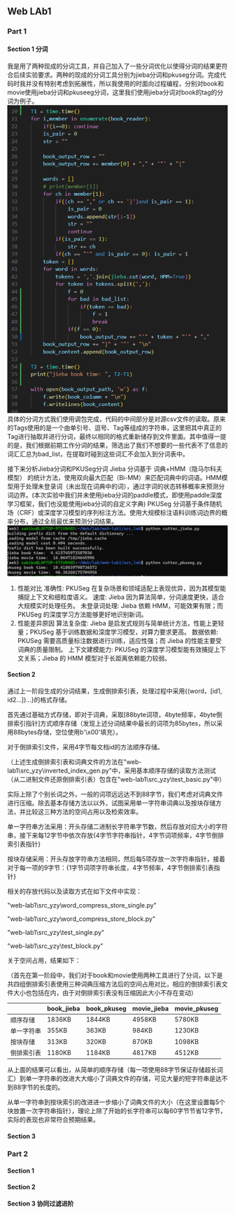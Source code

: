 ## Web LAb1

### Part 1
#### Section 1 分词
我是用了两种现成的分词工具，并自己加入了一些分词优化以使得分词的结果更符合后续实验要求。两种的现成的分词工具分别为jieba分词和pkuseg分词。完成代码时我并没有特别考虑到拓展性，所以我使用的时面向过程编程，分别对book和movie使用jieba分词和pkuseeg分词，这里我们使用jieba分词对book的tag的分词为例子。
![](./Report_img/1.png)
具体的分词方式我们使用调包完成，代码的中间部分是对源csv文件的读取。原来的Tags使用的是一个由单引号、逗号、Tag等组成的字符串，这里把其中真正的Tag进行抽取并进行分词，最终以相同的格式重新储存到文件里面。其中值得一提的是，我们根据前期工作分词的结果，筛选出了我们不想要的一些代表不了信息的词汇汇总为bad_list，在提取时碰到这些词汇不会加入到分词表中。

接下来分析Jieba分词和PKUSeg分词
Jieba 分词基于 词典+HMM（隐马尔科夫模型） 的统计方法，使用双向最大匹配（Bi-MM）来匹配词典中的词语。HMM模型用于处理未登录词（未出现在词典中的词），通过字词的状态转移概率来预测分词边界。(本次实验中我们并未使用jieba分词的paddle模式，即使用paddle深度学习框架，我们也没能使用jieba分词的自定义字典)
PKUSeg 分词基于条件随机场（CRF）或深度学习模型的序列标注方法。使用大规模标注语料训练词边界的概率分布，通过全局最优来预测分词结果。
![](./Report_img/2.png)
1. 性能对比
准确性: PKUSeg 在复杂场景和领域适配上表现优异，因为其模型能捕捉上下文和细粒度语义。
速度: Jieba 因为算法简单，分词速度更快，适合大规模实时处理任务。
未登录词处理: Jieba 依赖 HMM，可能效果有限；而 PKUSeg 的深度学习方法能够更好地识别新词。
2. 性能差异原因
算法复杂度: Jieba 是启发式规则与简单统计方法，性能上更轻量；PKUSeg 基于训练数据和深度学习模型，对算力要求更高。
数据依赖: PKUSeg 需要高质量标注数据进行训练，适应性强；而 Jieba 的性能主要受词典的质量限制。
上下文建模能力: PKUSeg 的深度学习模型能有效捕捉上下文关系；Jieba 的 HMM 模型对于长距离依赖能力较弱。

#### Section 2

通过上一阶段生成的分词结果，生成倒排索引表，处理过程中采用{(word，[id1, id2...])...}的格式存储。

首先通过基础方式存储，即对于词典，采取[88byte词项，4byte频率，4byte倒排索引指针]方式顺序存储（发现上述分词结果中最长的词项为85bytes，所以采用88bytes存储，空位使用b'\x00'填充）。

对于倒排索引文件，采用4字节每文档id的方法顺序存储。

（上述生成倒排索引表和词典文件的方法在"web-lab1\src_yzy\inverted_index_gen.py"中，采用基本顺序存储的读取方法测试（从二进制文件还原倒排索引表）包含在"web-lab1\src_yzy\test_basic.py"中）



实际上除了个别长词之外，一般的词项远远达不到88字节，我们考虑对词典文件进行压缩。除去基本存储方法以以外，试图采用单一字符串词典以及按块存储方法，并比较这三种方法的空间占用以及检索效率。

单一字符串方法采用：开头存储二进制长字符串字节数，然后存放对应大小的字符串，接下来每12字节中依次存放{4字节字符串指针，4字节词项频率，4字节倒排索引表指针}

按块存储采用：开头存放字符串方法相同，然后每5项存放一次字符串指针，接着对于每一项的9字节：{1字节词项字符串长度，4字节频率，4字节倒排索引表指针}

相关的存放代码以及读取方式在如下文件中实现：

"web-lab1\src_yzy\word_compress_store_single.py"

"web-lab1\src_yzy\word_compress_store_block.py"

"web-lab1\src_yzy\test_single.py"

"web-lab1\src_yzy\test_block.py"

关于空间占用，结果如下：

（首先在第一阶段中，我们对于book和movie使用两种工具进行了分词，以下是共四组倒排索引表使用三种词典压缩方法后的空间占用对比，相应的倒排索引表文件大小也包括在内，由于对倒排索引表没有压缩因此大小不存在变动）

<table>
  <thead>
    <tr>
      <th></th>
      <th>book_jieba</th>
      <th>book_pkuseg</th>
      <th>movie_jieba</th>
      <th>movie_pkuseg</th>
    </tr>
  </thead>
  <tbody>
    <tr>
      <td>顺序存储</td>
      <td>1836KB</td>
      <td>1844KB</td>
      <td>4958KB</td>
      <td>5780KB</td>
    </tr>
    <tr>
      <td>单一字符串</td>
      <td>355KB</td>
      <td>363KB</td>
      <td>984KB</td>
      <td>1230KB</td>
    </tr>
    <tr>
      <td>按块存储</td>
      <td>313KB</td>
      <td>320KB</td>
      <td>870KB</td>
      <td>1098KB</td>
    </tr>
    <tr>
      <td>倒排索引表</td>
      <td>1180KB</td>
      <td>1184KB</td>
      <td>4817KB</td>
      <td>4512KB</td>
    </tr>
  </tbody>
</table>

从上面的结果可以看出，从简单的顺序存储（每一项使用88字节保证存储超长词汇）到单一字符串的改进大大缩小了词典文件的存储，可见大量的短字符串是达不到88字节的长度的。

从单一字符串到按块索引的改进进一步缩小了词典文件的大小（在这里设置每5个块放置一次字符串指针），理论上除了开始的长字符串可以每60字节节省12字节，实际的表现也非常符合预期结果。

#### Section 3
### Part 2
#### Section 1 
#### Section 2
#### Section 3 协同过滤进阶
